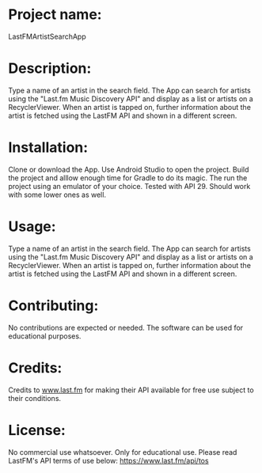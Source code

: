 # Project name: 
LastFMArtistSearchApp

# Description: 
Type a name of an artist in the search field. The App can search for artists using the "Last.fm Music Discovery API" and display as a list or artists on a RecyclerViewer. When an artist is tapped on, further information about the artist is fetched using the LastFM API and shown in a different screen.

# Installation: 
Clone or download the App. Use Android Studio to open the project. Build the project and alllow enough time for Gradle to do its magic. The run the project using an emulator of your choice.
Tested with API 29. Should work with some lower ones as well.

# Usage: 
Type a name of an artist in the search field. The App can search for artists using the "Last.fm Music Discovery API" and display as a list or artists on a RecyclerViewer. When an artist is tapped on, further information about the artist is fetched using the LastFM API and shown in a different screen.

# Contributing: 
No contributions are expected or needed. The software can be used for educational purposes.

# Credits: 
Credits to www.last.fm for making their API available for free use subject to their conditions.

# License:
No commercial use whatsoever. Only for educational use.
Please read LastFM's API terms of use below:
https://www.last.fm/api/tos
